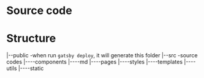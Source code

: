 # Source code

# Structure

|--public -when run ``` gatsby deploy ```, it will generate this folder
|--src -source codes
|----components
|----md
|----pages
|----styles
|----templates
|----utils
|----static
